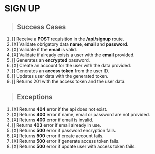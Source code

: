 # SIGN UP

> ## Success Cases
1. [] Receive a **POST** requisition in the **/api/signup** route.
2. [X] Validate obrigatory data **name**, **email** and **password**.
3. [X] Validate if the **email** is valid.
4. [X] Validate if already exists a user with the **email** provided.
5. [] Generates an **encrypted** password.
6. [X] Create an account for the user with the data provided.
7. [] Generates an **access token** from the user ID.
8. [] Updates user data with the generated token.
9. [] Returns 201 with the access token and the user data.

> ## Exceptions
1. [X] Returns **404** error if the api does not exist.
2. [X] Returns **400** error if name, email or password are not provided.
3. [X] Returns **400** error if email is invalid.
4. [] Returns **403** error if email already in use.
5. [X] Returns **500** error if password encryption fails.
6. [X] Returns **500** error if create account fails.
7. [X] Returns **500** error if generate access token fails.
8. [X] Returns **500** error if update user with access token fails.